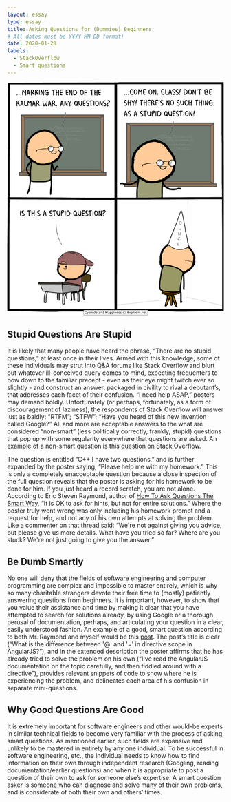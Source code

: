 ```yaml
---
layout: essay
type: essay
title: Asking Questions for (Dummies) Beginners
# All dates must be YYYY-MM-DD format!
date: 2020-01-28
labels:
  - StackOverflow
  - Smart questions
---
```


<img class="ui medium left floated image" src="../images/scL31Sf.png">    

## Stupid Questions Are Stupid

It is likely that many people have heard the phrase, “There are no stupid questions,” at least once in their lives. Armed with this knowledge, some of these individuals may strut into Q&A forums like Stack Overflow and blurt out whatever ill-conceived query comes to mind, expecting frequenters to bow down to the familiar precept - even as their eye might twitch ever so slightly - and construct an answer, packaged in civility to rival a debutant’s, that addresses each facet of their confusion. “I need help ASAP,” posters may demand boldly. Unfortunately (or perhaps, fortunately, as a form of discouragement of laziness), the respondents of Stack Overflow will answer just as baldly: “RTFM”; “STFW”; “Have you heard of this new invention called Google?” All and more are acceptable answers to the what are considered “non-smart” (less politically correctly, frankly, stupid) questions that pop up with some regularity everywhere that questions are asked. An example of a non-smart question is this [question](https://stackoverflow.com/questions/5886112/c-i-have-two-questions) on Stack Overflow. 

The question is entitled “C++ I have two questions,” and is further expanded by the poster saying, “Please help me with my homework.” This is only a completely unacceptable question because a close inspection of the full question reveals that the poster is asking for his homework to be done for him. If you just heard a record scratch, you are not alone. According to Eric Steven Raymond, author of [How To Ask Questions The Smart Way]( http://www.catb.org/esr/faqs/smart-questions.html#code), “It is OK to ask for hints, but not for entire solutions.”  Where the poster truly went wrong was only including his homework prompt and a request for help, and not any of his own attempts at solving the problem. Like a commenter on that thread said: “We're not against giving you advice, but please give us more details. What have you tried so far? Where are you stuck? We're not just going to give you the answer.”

## Be Dumb Smartly

No one will deny that the fields of software engineering and computer programming are complex and impossible to master entirely, which is why so many charitable strangers devote their free time to (mostly) patiently answering questions from beginners. It is important, however, to show that you value their assistance and time by making it clear that you have attempted to search for solutions already, by using Google or a thorough perusal of documentation, perhaps, and articulating your question in a clear, easily understood fashion. An example of a good, smart question according to both Mr. Raymond and myself would be this [post]( https://stackoverflow.com/questions/14050195/what-is-the-difference-between-and-in-directive-scope-in-angularjs). The post’s title is clear (“What is the difference between '@' and '=' in directive scope in AngularJS?”), and in the extended description the poster affirms that he has already tried to solve the problem on his own (“I've read the AngularJS documentation on the topic carefully, and then fiddled around with a directive”), provides relevant snippets of code to show where he is experiencing the problem, and delineates each area of his confusion in separate mini-questions. 

## Why Good Questions Are Good

It is extremely important for software engineers and other would-be experts in similar technical fields to become very familiar with the process of asking smart questions. As mentioned earlier, such fields are expansive and unlikely to be mastered in entirety by any one individual. To be successful in software engineering, etc., the individual needs to know how to find information on their own through independent research (Googling, reading documentation/earlier questions) and when it is appropriate to post a question of their own to ask for someone else’s expertise. A smart question asker is someone who can diagnose and solve many of their own problems, and is considerate of both their own and others’ times.   



